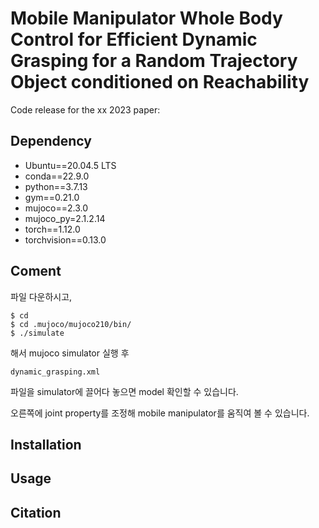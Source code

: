 # Mobile Manipulator Whole Body Control for Efficient Dynamic Grasping for a Random Trajectory Object conditioned on Reachability
Code release for the xx 2023 paper:
## Dependency
* Ubuntu==20.04.5 LTS
* conda==22.9.0
* python==3.7.13
* gym==0.21.0
* mujoco==2.3.0
* mujoco_py=2.1.2.14
* torch==1.12.0
* torchvision==0.13.0
## Coment
파일 다운하시고, 
```
$ cd
$ cd .mujoco/mujoco210/bin/
$ ./simulate
```
해서 mujoco simulator 실행 후 
```
dynamic_grasping.xml
```
파일을 simulator에 끌어다 놓으면 model 확인할 수 있습니다.

오른쪽에 joint property를 조정해 mobile manipulator를 움직여 볼 수 있습니다.

## Installation


## Usage

## Citation